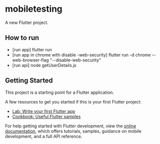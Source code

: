 # mobiletesting

A new Flutter project.

## How to run 
- [run app] flutter run
- [run app in chrome with disable -web-security] flutter run -d chrome --web-browser-flag "--disable-web-security"
- [run api] node getUserDetails.js

## Getting Started

This project is a starting point for a Flutter application.

A few resources to get you started if this is your first Flutter project:

- [Lab: Write your first Flutter app](https://docs.flutter.dev/get-started/codelab)
- [Cookbook: Useful Flutter samples](https://docs.flutter.dev/cookbook)

For help getting started with Flutter development, view the
[online documentation](https://docs.flutter.dev/), which offers tutorials,
samples, guidance on mobile development, and a full API reference.
